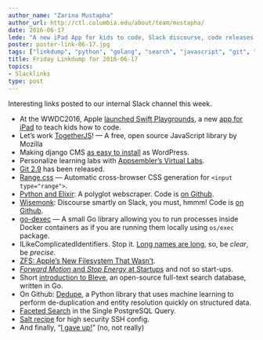 ```yaml
---
author_name: "Zarina Mustapha"
author_url: http://ctl.columbia.edu/about/team/mustapha/
date: 2016-06-17
lede: "A new iPad App for kids to code, Slack discourse, code releases and recipes, and other interesting links posted to our internal Slack channel this week."
poster: poster-link-06-17.jpg
tags: ["linkdump", "python", "golang", "search", "javascript", "git", "salt"]
title: Friday Linkdump for 2016-06-17
topics:
- Slacklinks
type: post
---
```


Interesting links posted to our internal Slack channel this week.

* At the WWDC2016, Apple [launched Swift Playgrounds](https://techcrunch.com/2016/06/13/apple-launches-swift-playgrounds-for-ipad-to-teach-kids-to-code/), a new [app for iPad](http://www.apple.com/swift/playgrounds/) to teach kids how to code.
* Let’s work [TogetherJS](https://togetherjs.com/)! — A free, open source JavaScript library by Mozilla
* Making django CMS [as easy to install](https://www.django-cms.org/en/blog/2016/06/09/making-django-cms-as-easy-to-install-as-wordpress/) as WordPress.
* Personalize learning labs with [Appsembler’s Virtual Labs](http://www.appsembler.com/blog/virtual-software-labs-for-hands-on-exercises-and-project-based-learning/).
* [Git 2.9](https://github.com/blog/2188-git-2-9-has-been-released) has been released.
* [Range.css](http://danielstern.ca/range.css/#/) — Automatic cross-browser CSS generation for `<input type="range">`.
* [Python and Elixir](https://klibert.pl/statics/python-and-elixir/): A polyglot webscraper. Code is [on Github](https://github.com/piotrklibert/pyscrapex).
* [Wisemonk](https://medium.dgraph.io/wisemonk-a-slackbot-to-move-discussions-from-slack-to-discourse-22a53ddce78f#.qtznlp8ow): Discourse smartly on Slack, you must, hmmm! Code is [on Github](https://github.com/dgraph-io/wisemonk).
* [go-dexec](https://github.com/ahmetalpbalkan/go-dexec) — A small Go library allowing you to run processes inside Docker containers as if you are running them locally using `os/exec` package.
* ILikeComplicatedIdentifiers. Stop it. [Long names are long](http://journal.stuffwithstuff.com/2016/06/16/long-names-are-long/), so, be _clear_, be _precise_.
* [ZFS: Apple’s New Filesystem That Wasn’t](http://dtrace.org/blogs/ahl/2016/06/15/apple_and_zfs/).
* [_Forward Motion_ and _Stop Energy_ at Startups](https://medium.com/buffer-posts/forward-motion-stop-energy-at-startups-c01624b7989#.4f29ah2uu) and not so start-ups.
* Short [introduction to Bleve](https://medium.com/wireless-registry-engineering/short-introduction-to-bleve-5de4bbf16657#.hnfoa5fvf), an open-source full-text search database, written in Go.
* On Github: [Dedupe](https://github.com/datamade/dedupe), a Python library that uses machine learning to perform de-duplication and entity resolution quickly on structured data.
* [Faceted Search](http://akorotkov.github.io/blog/2016/06/17/faceted-search/)  in the Single PostgreSQL Query.
* [Salt recipe](https://github.com/cloud9ers/secure-sshd-salt) for high security SSH config.
* And finally, “[I gave up!](https://medium.com/startup-lesson-learned/why-i-turned-down-500k-pissed-off-my-investors-and-shut-down-my-startup-2645c4ca1354#.cksc0kuo8)” (no, not really)